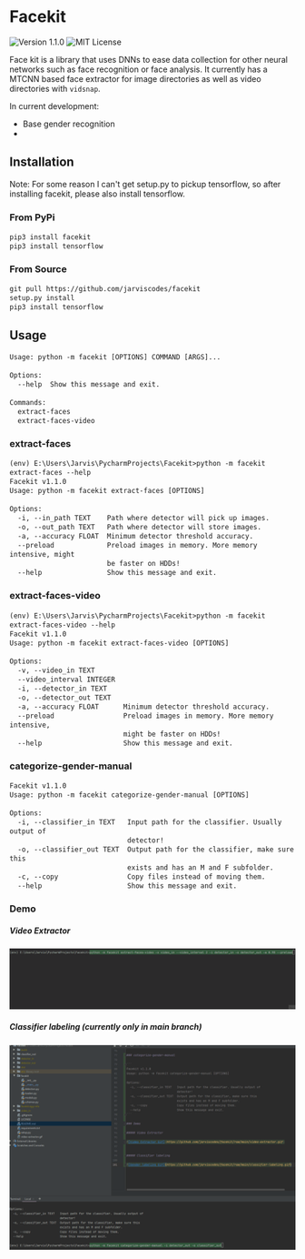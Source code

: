 # Facekit

![Version 1.1.0](https://img.shields.io/badge/Version-1.1.0-blue)
![MIT License](https://img.shields.io/badge/License-MIT-success)

Face kit is a library that uses DNNs to ease data collection for other neural networks such as face recognition or face analysis.
It currently has a MTCNN based face extractor for image directories as well as video directories with `vidsnap`.

In current development:
* Base gender recognition
* 

## Installation

Note: For some reason I can't get setup.py to pickup tensorflow, so after installing facekit, please also install tensorflow.

### From PyPi

```
pip3 install facekit
pip3 install tensorflow
```

### From Source
```
git pull https://github.com/jarviscodes/facekit
setup.py install
pip3 install tensorflow
```

## Usage
```
Usage: python -m facekit [OPTIONS] COMMAND [ARGS]...

Options:
  --help  Show this message and exit.

Commands:
  extract-faces
  extract-faces-video
```

### extract-faces
```
(env) E:\Users\Jarvis\PycharmProjects\Facekit>python -m facekit extract-faces --help
Facekit v1.1.0
Usage: python -m facekit extract-faces [OPTIONS]

Options:
  -i, --in_path TEXT    Path where detector will pick up images.
  -o, --out_path TEXT   Path where detector will store images.
  -a, --accuracy FLOAT  Minimum detector threshold accuracy.
  --preload             Preload images in memory. More memory intensive, might
                        be faster on HDDs!
  --help                Show this message and exit.
```

### extract-faces-video

```
(env) E:\Users\Jarvis\PycharmProjects\Facekit>python -m facekit extract-faces-video --help
Facekit v1.1.0
Usage: python -m facekit extract-faces-video [OPTIONS]

Options:
  -v, --video_in TEXT
  --video_interval INTEGER
  -i, --detector_in TEXT
  -o, --detector_out TEXT
  -a, --accuracy FLOAT      Minimum detector threshold accuracy.
  --preload                 Preload images in memory. More memory intensive,
                            might be faster on HDDs!
  --help                    Show this message and exit.

```

### categorize-gender-manual

``` 
Facekit v1.1.0
Usage: python -m facekit categorize-gender-manual [OPTIONS]

Options:
  -i, --classifier_in TEXT   Input path for the classifier. Usually output of
                             detector!
  -o, --classifier_out TEXT  Output path for the classifier, make sure this
                             exists and has an M and F subfolder.
  -c, --copy                 Copy files instead of moving them.
  --help                     Show this message and exit.
```

### Demo

##### Video Extractor

![Video Extractor Gif](https://github.com/jarviscodes/facekit/raw/main/video-extractor.gif)


##### Classifier labeling (currently only in main branch)

![Classifier labeling Gif](https://github.com/jarviscodes/facekit/raw/main/classifier-labeling.gif)